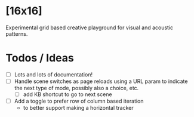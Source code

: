 # \[16x16\]

Experimental grid based creative playground for visual and acoustic patterns.


# Todos / Ideas

- [ ] Lots and lots of documentation!
- [ ] Handle scene switches as page reloads using a URL param to indicate the next type of mode, possibly also a choice, etc.
  - [ ] add KB shortcut to go to next scene
- [ ] Add a toggle to prefer row of column based iteration
  - to better support making a horizontal tracker